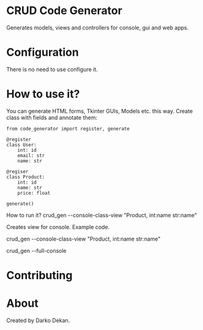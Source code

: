 # CRUD Code Generator

Generates models, views and controllers for console, gui and web apps.


# Configuration
There is no need to use configure it.


# How to use it?

You can generate HTML forms, Tkinter GUIs, Models etc. this way.
Create class with fields and annotate them:


```
from code_generator import register, generate

@register
class User:
    int: id
    email: str
    name: str

@regiser
class Product:
    int: id
    name: str
    price: float

generate()
```




How to run it?
crud_gen --console-class-view "Product, int:name str:name"

Creates view for console. Example code.


crud_gen --console-class-view "Product, int:name str:name"

crud_gen --full-console 

# Contributing



# About 
Created by Darko Dekan.

